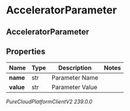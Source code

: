 # AcceleratorParameter

## AcceleratorParameter

## Properties

|Name | Type | Description | Notes|
|------------ | ------------- | ------------- | -------------|
| **name** | str | Parameter Name | |
| **value** | str | Parameter Value | |



_PureCloudPlatformClientV2 239.0.0_
